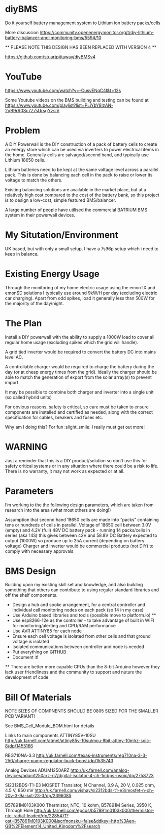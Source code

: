 # diyBMS
Do it yourself battery management system to Lithium ion battery packs/cells

More discussion
https://community.openenergymonitor.org/t/diy-lithium-battery-balancer-and-monitoring-bms/5594/10

** PLEASE NOTE THIS DESIGN HAS BEEN REPLACED WITH VERSION 4 **

https://github.com/stuartpittaway/diyBMSv4


# YouTube

https://www.youtube.com/watch?v=-CusvENqC4I&t=12s

Some Youtube videos on the BMS building and testing can be found at
https://www.youtube.com/playlist?list=PLiYbY8lzAN-2qB9rR0Sc7Z7sUrsgYzsiV

# Problem

A DIY Powerwall is the DIY construction of a pack of battery cells to create an energy store which can be used via inverters to power electrical items in the home. Generally cells are salvaged/second hand, and typically use Lithium 18650 cells.

Lithium batteries need to be kept at the same voltage level across a parallel pack. This is done by balancing each cell in the pack to raise or lower its voltage to match the others.

Existing balancing solutions are available in the market place, but at a relatively high cost compared to the cost of the battery bank, so this project is to design a low-cost, simple featured BMS/balancer.

A large number of people have utilised the commercial BATRIUM BMS system in their powerwall devices.

# My Situtation/Environment

UK based, but with only a small setup.  I have a 7s96p setup which i need to keep in balance.

# Existing Energy Usage

Through the monitoring of my home electric usage using the emonTX and emonSD solutions I typically use around 9kW/H per day (excluding electric car charging). Apart from odd spikes, load it generally less than 500W for the majority of the day/night.

# The Plan

Install a DIY powerwall with the ability to supply a 1000W load to cover all regular home usage (excluding spikes which the grid will handle).

A grid tied inverter would be required to convert the battery DC into mains level AC.

A controllable charger would be required to charge the battery during the day (or at cheap energy times from the grid). Ideally the charger should be able to match the generation of export from the solar array(s) to prevent import.

It may be possible to combine both charger and inverter into a single unit (so called hybrid units)

For obvious reasons, safety is critical, so care must be taken to ensure components are installed and certified as needed, along with the correct specification for cables, breakers and fuses etc.

Why am I doing this? For fun :slight_smile: I really must get out more!

# WARNING

Just a reminder that this is a DIY product/solution so don’t use this for safety critical systems or in any situation where there could be a risk to life.  There is no warranty, it may not work as expected or at all.

# Parameters

I’m working to the the following design parameters, which are taken from research into the area (what most others are doing!)

Assumption that second hand 18650 cells are made into “packs” containing tens or hundreds of cells in parallel.
Voltage of 18650 cell between 3.0V (empty) and 4.2V (full)
48V DC battery pack - running 14 packs/cells in series (aka 14S) this gives between 42V and 58.8V DC
Battery expected to output (1000W) so produce up to 25A current (depending on battery voltage)
Charger and inverter would be commercial products (not DIY) to comply with necessary approvals

# BMS Design

Building upon my existing skill set and knowledge, and also building something that others can contribute to using regular standard libraries and off the shelf components.

* Design a hub and spoke arrangement, for a central controller and individual cell monitoring nodes on each pack (so 14 in my case)
* Use Arduino based libraries and tools (possible move to platform.io) **
* Use esp8266-12e as the controller - to take advantage of built in WIFI for monitoring/alerting and CPU/RAM performance
* Use AVR ATTINY85 for each node
* Ensure each cell voltage is isolated from other cells and that ground voltage is isolated
* Isolated communications between controller and node is needed
* Put everything on GITHUB
* Document it!

** There are better more capable CPUs than the 8-bit Arduino however they lack user friendliness and the community to support and nuture the development of code

# Bill Of Materials

NOTE SIZES OF COMPNENTS SHOULD BE 0805 SIZED FOR THE SMALLER PCB VARIANT!

See BMS_Cell_Module_BOM.html for details

Links to main components
ATTINY85V-10SU
http://uk.farnell.com/atmel/attiny85v-10su/mcu-8bit-attiny-10mhz-soic-8/dp/1455166

REG710NA-3.3
http://uk.farnell.com/texas-instruments/reg710na-3-3-250/charge-pump-regulator-buck-boost/dp/1535743

Analog Devices ADUM1250ARZ
http://uk.farnell.com/analog-devices/adum1250arz-rl7/digital-isolator-4-ch-1mbps-nsoic/dp/2758723

SI2312BDS-T1-E3 MOSFET Transistor, N Channel, 3.9 A, 20 V, 0.025 ohm, 4.5 V, 850 mV
http://uk.farnell.com/vishay/si2312bds-t1-e3/mosfet-n-ch-20v-3-9a-sot-23-3/dp/2396085

B57891M0103K000 Thermistor, NTC, 10 kohm, B57891M Series, 3950 K, Through Hole
http://uk.farnell.com/epcos/b57891m0103k000/thermistor-ntc-radial-leaded/dp/2285471?ost=B57891M0103K000&iscrfnonsku=false&ddkey=http%3Aen-GB%2FElement14_United_Kingdom%2Fsearch
